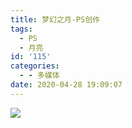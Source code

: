 ```yaml
---
title: 梦幻之月-PS创作
tags:
  - PS
  - 月亮
id: '115'
categories:
  - - 多媒体
date: 2020-04-28 19:09:07
---
```


[![](https://img-cdn.limour.top/blog_wp/2020/05/g9eoyjDzTOiXxwk_s.png)](https://i.loli.net/2020/04/28/g9eoyjDzTOiXxwk.png)